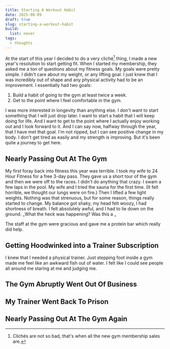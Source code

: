 ```yaml
---
title: Starting A Workout Habit
date: 2025-08-09
draft: true
slug: starting-a-workout-habit
build:
  list: never
tags:
  - thoughts
---
```


At the start of this year I decided to do a very cliché[^1] thing, I made a new year's resolution to start getting fit. When I started my membership, they asked me a ton of questions about my fitness goals. My goals were pretty simple. I didn't care about my weight, or any lifting goal. I just knew that I was incredibly out of shape and any physical activity had to be an improvement. I essentially had two goals: 

1. Build a habit of going to the gym at least twice a week. 
2. Get to the point where I feel comfortable in the gym. 

[^1]: Clichés are not so bad, that's when all the new gym membership sales are.

I was more interested in longevity than anything else. I don't want to start something that I will just drop later. I want to start a habit that I will keep doing for life. And I want to get to the point where I actually enjoy working out and I look forward to it. And I can say now, halfway through the year, that I have met that goal. I'm not ripped, but I can see positive change in my body. I don't get tired as easily and my strength is improving. But it's been quite a journey to get here. 

## Nearly Passing Out At The Gym
My first foray back into fitness this year was terrible. I took my wife to 24 Hour Fitness for a free 3-day pass. They gave us a short tour of the gym and then we were off to the races. I didn't do anything that crazy. I swam a few laps in the pool. My wife and I tried the sauna for the first time. (It felt horrible, we thought our lungs were on fire.) Then I lifted a few light weights. Nothing was that strenuous, but for some reason, things really started to change. My balance got shaky, my head felt woozy, I had shortness of breath. I felt absolutely awful, and I had to lie down on the ground. _What the heck was happening? Was this a _

The staff at the gym were gracious and gave me a protein bar which really did help. 

## Getting Hoodwinked into a Trainer Subscription
I knew that I needed a physical trainer. Just stepping foot inside a gym made me feel like an awkward fish out of water. I felt like I could see people all around me staring at me and judging me. 

## The Gym Abruptly Went Out Of Business

## My Trainer Went Back To Prison

## Nearly Passing Out At The Gym Again

